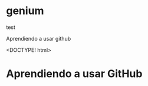 # genium
test

Aprendiendo a usar github

<DOCTYPE! html>


<body>
<h1>Aprendiendo a usar GitHub<h1>
</body>
</html>
